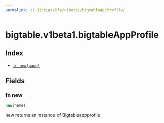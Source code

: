 ```yaml
---
permalink: /1.33/bigtable/v1beta1/bigtableAppProfile/
---
```


# bigtable.v1beta1.bigtableAppProfile



## Index

* [`fn new(name)`](#fn-new)

## Fields

### fn new

```ts
new(name)
```

new returns an instance of Bigtableappprofile